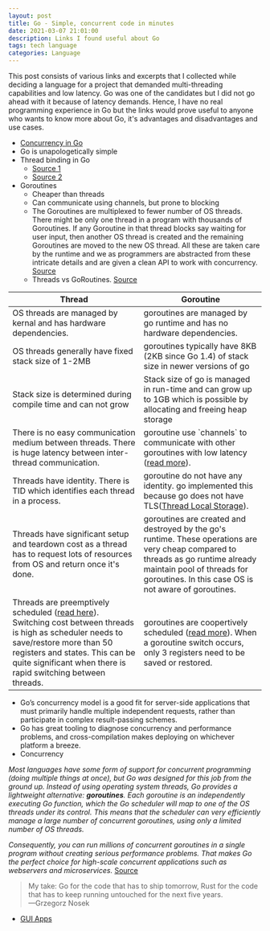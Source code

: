 ```yaml
---
layout: post
title: Go - Simple, concurrent code in minutes
date: 2021-03-07 21:01:00
description: Links I found useful about Go
tags: tech language
categories: Language
---
```


This post consists of various links and excerpts that I collected while deciding a language for a project that demanded multi-threading capabilities and low latency. Go was one of the candidates but I did not go ahead with it because of latency demands. Hence, I have no real programming experience in Go but the links would prove useful to anyone who wants to know more about Go, it's advantages and disadvantages and use cases.

* [Concurrency in Go](https://www.youtube.com/watch?v=LvgVSSpwND8)
* Go is unapologetically simple
* Thread binding in Go
  * [Source 1](https://stackoverflow.com/questions/19758961/is-it-possible-to-force-a-go-routine-to-be-run-on-a-specific-cpu)
  * [Source 2](https://stackoverflow.com/questions/32452610/golang-how-to-handle-blocking-tasks-optimally)
* Goroutines
  * Cheaper than threads
  * Can communicate using channels, but prone to blocking
  * The Goroutines are multiplexed to fewer number of OS threads. There might be only one thread in a program with thousands of Goroutines. If any Goroutine in that thread blocks say waiting for user input, then another OS thread is created and the remaining Goroutines are moved to the new OS thread. All these are taken care by the runtime and we as programmers are abstracted from these intricate details and are given a clean API to work with concurrency. [Source](https://golangbot.com/goroutines/)
  * Threads vs GoRoutines. [Source](https://medium.com/rungo/achieving-concurrency-in-go-3f84cbf870ca)

|Thread|Goroutine|
|------|---------|
| OS threads are managed by kernal and has hardware dependencies. | goroutines are managed by go runtime and has no hardware dependencies. |
| OS threads generally have fixed stack size of 1-2MB| goroutines typically have 8KB (2KB since Go 1.4) of stack size in newer versions of go |
| Stack size is determined during compile time and can not grow | Stack size of go is managed in run-time and can grow up to 1GB which is possible by allocating and freeing heap storage |
| There is no easy communication medium between threads. There is huge latency between inter-thread communication. | goroutine use \`channels\` to communicate with other goroutines with low latency ([read more](https://blog.twitch.tv/gos-march-to-low-latency-gc-a6fa96f06eb7)). |
| Threads have identity. There is TID which identifies each thread in a process. | goroutine do not have any identity. go implemented this because go does not have TLS([Thread Local Storage](https://msdn.microsoft.com/en-us/library/windows/desktop/ms686749(v=vs.85).aspx)). |
| Threads have significant setup and teardown cost as a thread has to request lots of resources from OS and return once it's done. | goroutines are created and destroyed by the go's runtime. These operations are very cheap compared to threads as go runtime already maintain pool of threads for goroutines. In this case OS is not aware of goroutines. |
| Threads are preemptively scheduled ([read here](https://stackoverflow.com/questions/4147221/preemptive-threads-vs-non-preemptive-threads)). Switching cost between threads is high as scheduler needs to save/restore more than 50 registers and states. This can be quite significant when there is rapid switching between threads. | goroutines are coopertively scheduled ([read more](https://stackoverflow.com/questions/37469995/goroutines-are-cooperatively-scheduled-does-that-mean-that-goroutines-that-don)). When a goroutine switch occurs, only 3 registers need to be saved or restored. |

* Go’s concurrency model is a good fit for server-side applications that must primarily handle multiple independent requests, rather than participate in complex result-passing schemes.
* Go has great tooling to diagnose concurrency and performance problems, and cross-compilation makes deploying on whichever platform a breeze.
* Concurrency

_Most languages have some form of support for concurrent programming (doing multiple things at once), but Go was designed for this job from the ground up. Instead of using operating system threads, Go provides a lightweight alternative: **goroutines**. Each goroutine is an independently executing Go function, which the Go scheduler will map to one of the OS threads under its control. This means that the scheduler can very efficiently manage a large number of concurrent goroutines, using only a limited number of OS threads._

_Consequently, you can run millions of concurrent goroutines in a single program without creating serious performance problems. That makes Go the perfect choice for high-scale concurrent applications such as webservers and microservices._
[Source](https://bitfieldconsulting.com/golang/rust-vs-go)

> My take: Go for the code that has to ship tomorrow, Rust for the code that has to keep running untouched for the next five years.  
—Grzegorz Nosek

* [GUI Apps](https://github.com/wailsapp/wails)
